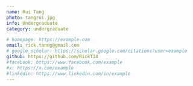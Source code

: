 ```yaml
---
name: Rui Tang
photo: tangrui.jpg
info: Undergraduate
category: undergraduate

# homepage: https://example.com
email: rick.tanng@gmail.com
# google_scholar: https://scholar.google.com/citations?user=example
github: https://github.com/RickT34
#facebook: https://www.facebook.com/example
#x: https://x.com/example
#linkedin: https://www.linkedin.com/in/example
---
```


